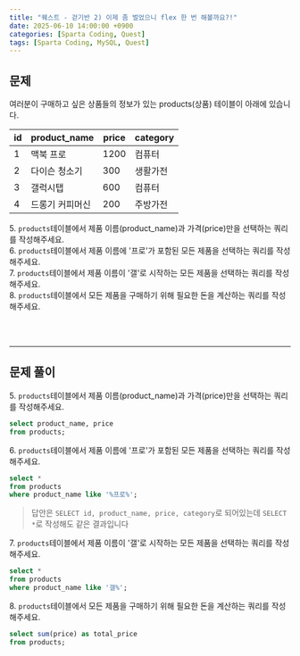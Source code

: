 ```yaml
---
title: "퀘스트 - 걷기반 2) 이제 좀 벌었으니 flex 한 번 해볼까요?!"
date: 2025-06-10 14:00:00 +0900
categories: [Sparta Coding, Quest]
tags: [Sparta Coding, MySQL, Quest]
---
```


## 문제
여러분이 구매하고 싶은 상품들의 정보가 있는 products(상품) 테이블이 아래에 있습니다.

| id  | product_name    | price | category |
| --- | --------------- | ----- | -------- |
| 1   | 맥북 프로       | 1200  | 컴퓨터   |
| 2   | 다이슨 청소기   | 300   | 생활가전 |
| 3   | 갤럭시탭        | 600   | 컴퓨터   |
| 4   | 드롱기 커피머신 | 200   | 주방가전 |

<span>5.</span> `products`테이블에서 제품 이름(product_name)과 가격(price)만을 선택하는 쿼리를 작성해주세요.   
<span>6.</span> `products`테이블에서 제품 이름에 '프로'가 포함된 모든 제품을 선택하는 쿼리를 작성해주세요.   
<span>7.</span> `products`테이블에서 제품 이름이 '갤'로 시작하는 모든 제품을 선택하는 쿼리를 작성해주세요.   
<span>8.</span> `products`테이블에서 모든 제품을 구매하기 위해 필요한 돈을 계산하는 쿼리를 작성해주세요.   

<br><br>

- - -
## 문제 풀이

<span>5.</span> `products`테이블에서 제품 이름(product_name)과 가격(price)만을 선택하는 쿼리를 작성해주세요.   
```sql
select product_name, price
from products;
```
   
<span>6.</span> `products`테이블에서 제품 이름에 '프로'가 포함된 모든 제품을 선택하는 쿼리를 작성해주세요.   
```sql
select *
from products
where product_name like '%프로%';
```
> 답안은 `SELECT id, product_name, price, category`로 되어있는데 `SELECT *`로 작성해도 같은 결과입니다   
   
<span>7.</span> `products`테이블에서 제품 이름이 '갤'로 시작하는 모든 제품을 선택하는 쿼리를 작성해주세요.   
```sql
select *
from products
where product_name like '갤%';
```
   
<span>8.</span> `products`테이블에서 모든 제품을 구매하기 위해 필요한 돈을 계산하는 쿼리를 작성해주세요.   
```sql
select sum(price) as total_price
from products;
```